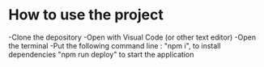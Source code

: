 # How to use the project

-Clone the depository
-Open with Visual Code (or other text editor)
-Open the terminal 
-Put the following command line : 
"npm i", to install dependencies
"npm run deploy" to start the application

